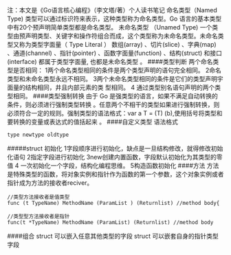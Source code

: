 注：本文是《Go语言核心编程》（李文塔/著）个人读书笔记
命名类型（Named Type)
 类型可以通过标识符来表示，这种类型称为命名类型。Go 语言的基本类型中有20个预声明简单类型都是命名类型。
未命名类型 （Unamed Type) 
一个类型由预声明类型、关键字和操作符组合而成，这个类型称为未命名类型。未命名类 型又称为类型字面量（ Type Literal ）
数组(array) 、切片(slice) 、字典(map) 、通道(channel) 、指针(pointer) 、函数字面量(function) 、结构(struct) 和接口(interface) 都属于类型字面量, 也都是未命名类型 。
####类型判断
两个命名类型是否相同：
1两个命名类型相同的条件是两个类型声明的语句完全相同。
2命名类型和未命名类型永远不相同。
3两个未命名类型相同的条件是它们的类型声明宇面量的结构相同，井且内部元素的类 型相同。
4 通过类型别名语句声明的两个类型相同。
####类型强制转换
由于 Go 是强类型的语言，如果不满足自动转换的条件，则必须进行强制类型转换 。任意两个不相干的类型如果进行强制转换，则必须符合一定的规则。强制类型的语法格式：var a T = (T) (b),使用括号将类型和要转换的变量或表达式的值括起来 。
####自定义类型
语法格式
```
type newtype oldtype
```
#####struct 初始化
1字段顺序进行初始化，缺点是一旦结构修改，就得修改初始化语句
2指定字段进行初始化
3new创建内置函数，字段默认初始化为其类型的零值
4 一次初始化一个字段，结构化编程思维。
5构造函数初始化
####方法
方法是特殊类型的函数，将对象实例和指针作为函数的第一个参数，这个对象实例或者指针成为方法的接收者reciver。
```
//类型方法接收者是值类型
func (t TypeName) MethodName (ParamList ) (Returnlist) //method body{

//类型型方法接收者是指针
func(t *TypeName) MethodName (ParamList) (Returnlist) //method body
```
####组合
struct 可以嵌入任意其他类型的字段
struct 可以嵌套自身的指针类型字段
